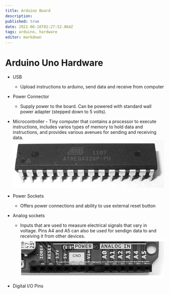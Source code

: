 ```yaml
---
title: Arduino Board
description: 
published: true
date: 2021-06-16T02:27:52.864Z
tags: arduino, hardware
editor: markdown
---
```


# Arduino Uno Hardware
* USB
	* Upload instructions to arduino, send data and receive from computer
* Power Connector
	* Supply power to the board. Can be powered with standard wall power adapter (stepped down to 5 volts).
  
* Microcontroller - Tiny computer that contains a processor to execute instructions, includes varios types of memory to hold data and instructions, and provides various avenues for sending and receiving data.![microcontroller.png](/microcontroller.png)

* Power Sockets
	* Offers power connections and ability to use external reset button
* Analog sockets
	* Inputs that are used to measure electrical signals that vary in voltage. Pins A4 and A5 can also be used for sendign data to and receiving it from other devices. 
![poweranalogsockets.png](/poweranalogsockets.png)

* Digital I/O Pins
